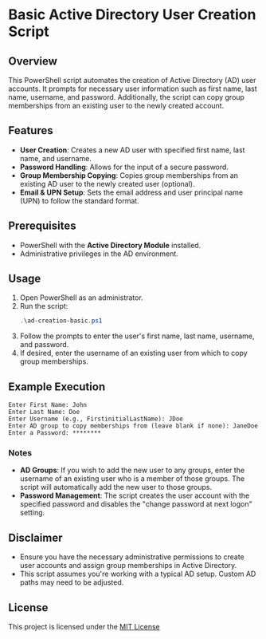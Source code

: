 # Basic Active Directory User Creation Script

## Overview

This PowerShell script automates the creation of Active Directory (AD) user accounts. It prompts for necessary user information such as first name, last name, username, and password. Additionally, the script can copy group memberships from an existing user to the newly created account.

## Features

- **User Creation**: Creates a new AD user with specified first name, last name, and username.
- **Password Handling**: Allows for the input of a secure password.
- **Group Membership Copying**: Copies group memberships from an existing AD user to the newly created user (optional).
- **Email & UPN Setup**: Sets the email address and user principal name (UPN) to follow the standard format.

## Prerequisites

- PowerShell with the **Active Directory Module** installed.
- Administrative privileges in the AD environment.

## Usage

1. Open PowerShell as an administrator.
2. Run the script:
   ```powershell
   .\ad-creation-basic.ps1
   ```
3. Follow the prompts to enter the user's first name, last name, username, and password.
4. If desired, enter the username of an existing user from which to copy group memberships.

## Example Execution

```
Enter First Name: John
Enter Last Name: Doe
Enter Username (e.g., FirstinitialLastName): JDoe
Enter AD group to copy memberships from (leave blank if none): JaneDoe
Enter a Password: ********
```

### Notes

- **AD Groups**: If you wish to add the new user to any groups, enter the username of an existing user who is a member of those groups. The script will automatically add the new user to those groups.
- **Password Management**: The script creates the user account with the specified password and disables the "change password at next logon" setting.

## Disclaimer

- Ensure you have the necessary administrative permissions to create user accounts and assign group memberships in Active Directory.
- This script assumes you're working with a typical AD setup. Custom AD paths may need to be adjusted.

## License

This project is licensed under the [MIT License](https://github.com/balladbydragons/Powershell-Scripts/blob/main/LICENSE.md)
